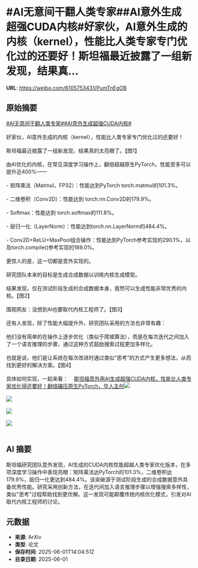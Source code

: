 # #AI无意间干翻人类专家##AI意外生成超强CUDA内核#好家伙，AI意外生成的内核（kernel），性能比人类专家专门优化过的还要好！斯坦福最近披露了一组新发现，结果真...

**URL**: https://weibo.com/6105753431/PumTnEgOB

## 原始摘要

<a href="https://m.weibo.cn/search?containerid=231522type%3D1%26t%3D10%26q%3D%23AI%E6%97%A0%E6%84%8F%E9%97%B4%E5%B9%B2%E7%BF%BB%E4%BA%BA%E7%B1%BB%E4%B8%93%E5%AE%B6%23&amp;extparam=%23AI%E6%97%A0%E6%84%8F%E9%97%B4%E5%B9%B2%E7%BF%BB%E4%BA%BA%E7%B1%BB%E4%B8%93%E5%AE%B6%23" data-hide=""><span class="surl-text">#AI无意间干翻人类专家#</span></a><a href="https://m.weibo.cn/search?containerid=231522type%3D1%26t%3D10%26q%3D%23AI%E6%84%8F%E5%A4%96%E7%94%9F%E6%88%90%E8%B6%85%E5%BC%BACUDA%E5%86%85%E6%A0%B8%23&amp;extparam=%23AI%E6%84%8F%E5%A4%96%E7%94%9F%E6%88%90%E8%B6%85%E5%BC%BACUDA%E5%86%85%E6%A0%B8%23" data-hide=""><span class="surl-text">#AI意外生成超强CUDA内核#</span></a><br><br>好家伙，AI意外生成的内核（kernel），性能比人类专家专门优化过的还要好！<br><br>斯坦福最近披露了一组新发现，结果真的太亮眼了。【图1】<br><br>由AI优化的内核，在常见深度学习操作上，翻倍超越原生PyTorch，性能至多可以提升近400%——<br><br>- 矩阵乘法（Matmul，FP32）：性能达到PyTorch&nbsp;torch.matmul的101.3%。<br><br>- 二维卷积（Conv2D）：性能达到&nbsp;torch.nn.Conv2D的179.9%。<br><br>- Softmax：性能达到&nbsp;torch.softmax的111.8%。<br><br>- 层归一化（LayerNorm）：性能达到torch.nn.LayerNorm的484.4%。<br><br>- Conv2D+ReLU+MaxPool组合操作：性能达到PyTorch参考实现的290.1%，以及torch.compile()参考实现的189.0%。<br><br>更惊人的是，这一切都是意外实现的。<br><br>研究团队本来的目标是生成合成数据以训练内核生成模型。<br><br>结果发现，仅在测试阶段生成的合成数据本身，竟然可以生成性能非常优秀的内核。【图2】<br><br>围观网友：没想到AI也要取代内核工程师了。【图3】<br><br>还有人发现，除了性能大幅提升外，研究团队采用的方法也非常有趣：<br><br>他们没有简单的在操作上逐步优化（类似于爬坡算法），而是在每次迭代之间加入了一个语言推理的步骤，通过这种方式鼓励搜索过程更加多样化。<br><br>也就是说，他们是让系统在每次改进时通过类似“思考”的方式产生更多想法，从而找到更好的解决方案。【图4】<br><br>具体如何实现，一起来看：<a href="https://weibo.cn/sinaurl?u=https%3A%2F%2Fmp.weixin.qq.com%2Fs%2FLFZhiacSqkaTkuMHWdzE1A" data-hide=""><span class="url-icon"><img style="width: 1rem;height: 1rem" src="https://h5.sinaimg.cn/upload/2015/09/25/3/timeline_card_small_web_default.png" referrerpolicy="no-referrer"></span><span class="surl-text">斯坦福意外用AI生成超强CUDA内核，性能比人类专家优化得还要好！翻倍碾压原生PyTorch，华人主创</span></a><img style="" src="https://tvax4.sinaimg.cn/large/006Fd7o3ly1i1yogxui4dj30zk0jzgqx.jpg" referrerpolicy="no-referrer"><br><br><img style="" src="https://tvax3.sinaimg.cn/large/006Fd7o3ly1i1yohe4dgpj30ws0a2ae7.jpg" referrerpolicy="no-referrer"><br><br><img style="" src="https://tvax2.sinaimg.cn/large/006Fd7o3ly1i1yohgbjd7j30wo0swwrm.jpg" referrerpolicy="no-referrer"><br><br><img style="" src="https://tvax3.sinaimg.cn/large/006Fd7o3ly1i1yokctslbj30jq06ydim.jpg" referrerpolicy="no-referrer"><br><br>

## AI 摘要

斯坦福研究团队意外发现，AI生成的CUDA内核性能超越人类专家优化版本，在多项深度学习操作中表现亮眼：矩阵乘法达PyTorch的101.3%，二维卷积达179.9%，层归一化更达到484.4%。该突破源于测试阶段生成的合成数据意外具备优秀性能。研究采用创新方法，在迭代间加入语言推理步骤以增强搜索多样性，类似"思考"过程帮助找到更优解。这一发现可能颠覆传统内核优化模式，引发对AI取代内核工程师的讨论。

## 元数据

- **来源**: ArXiv
- **类型**: 论文
- **保存时间**: 2025-06-01T14:04:51Z
- **目录日期**: 2025-06-01
